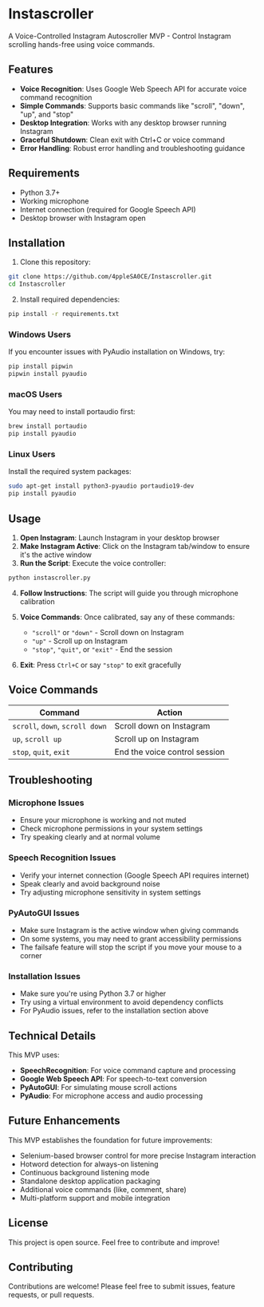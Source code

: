 # Instascroller

A Voice-Controlled Instagram Autoscroller MVP - Control Instagram scrolling hands-free using voice commands.

## Features

- **Voice Recognition**: Uses Google Web Speech API for accurate voice command recognition
- **Simple Commands**: Supports basic commands like "scroll", "down", "up", and "stop"
- **Desktop Integration**: Works with any desktop browser running Instagram
- **Graceful Shutdown**: Clean exit with Ctrl+C or voice command
- **Error Handling**: Robust error handling and troubleshooting guidance

## Requirements

- Python 3.7+
- Working microphone
- Internet connection (required for Google Speech API)
- Desktop browser with Instagram open

## Installation

1. Clone this repository:
```bash
git clone https://github.com/4ppleSA0CE/Instascroller.git
cd Instascroller
```

2. Install required dependencies:
```bash
pip install -r requirements.txt
```

### Windows Users
If you encounter issues with PyAudio installation on Windows, try:
```bash
pip install pipwin
pipwin install pyaudio
```

### macOS Users
You may need to install portaudio first:
```bash
brew install portaudio
pip install pyaudio
```

### Linux Users
Install the required system packages:
```bash
sudo apt-get install python3-pyaudio portaudio19-dev
pip install pyaudio
```

## Usage

1. **Open Instagram**: Launch Instagram in your desktop browser
2. **Make Instagram Active**: Click on the Instagram tab/window to ensure it's the active window
3. **Run the Script**: Execute the voice controller:
```bash
python instascroller.py
```

4. **Follow Instructions**: The script will guide you through microphone calibration
5. **Voice Commands**: Once calibrated, say any of these commands:
   - `"scroll"` or `"down"` - Scroll down on Instagram
   - `"up"` - Scroll up on Instagram  
   - `"stop"`, `"quit"`, or `"exit"` - End the session

6. **Exit**: Press `Ctrl+C` or say `"stop"` to exit gracefully

## Voice Commands

| Command | Action |
|---------|--------|
| `scroll`, `down`, `scroll down` | Scroll down on Instagram |
| `up`, `scroll up` | Scroll up on Instagram |
| `stop`, `quit`, `exit` | End the voice control session |

## Troubleshooting

### Microphone Issues
- Ensure your microphone is working and not muted
- Check microphone permissions in your system settings
- Try speaking clearly and at normal volume

### Speech Recognition Issues
- Verify your internet connection (Google Speech API requires internet)
- Speak clearly and avoid background noise
- Try adjusting microphone sensitivity in system settings

### PyAutoGUI Issues
- Make sure Instagram is the active window when giving commands
- On some systems, you may need to grant accessibility permissions
- The failsafe feature will stop the script if you move your mouse to a corner

### Installation Issues
- Make sure you're using Python 3.7 or higher
- Try using a virtual environment to avoid dependency conflicts
- For PyAudio issues, refer to the installation section above

## Technical Details

This MVP uses:
- **SpeechRecognition**: For voice command capture and processing
- **Google Web Speech API**: For speech-to-text conversion
- **PyAutoGUI**: For simulating mouse scroll actions
- **PyAudio**: For microphone access and audio processing

## Future Enhancements

This MVP establishes the foundation for future improvements:
- Selenium-based browser control for more precise Instagram interaction
- Hotword detection for always-on listening
- Continuous background listening mode
- Standalone desktop application packaging
- Additional voice commands (like, comment, share)
- Multi-platform support and mobile integration

## License

This project is open source. Feel free to contribute and improve!

## Contributing

Contributions are welcome! Please feel free to submit issues, feature requests, or pull requests.

